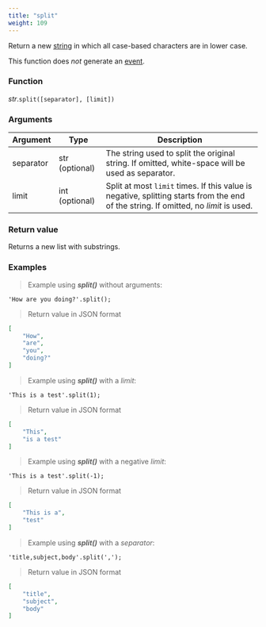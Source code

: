 ```yaml
---
title: "split"
weight: 109
---
```


Return a new [string](..) in which all case-based characters are in lower case.

This function does *not* generate an [event](../../../overview/events).

### Function

*str*.`split([separator], [limit])`

### Arguments

Argument | Type | Description
-------- | ---- | -----------
separator | str (optional) | The string used to split the original string. If omitted, white-space will be used as separator.
limit | int (optional) | Split at most `limit` times. If this value is negative, splitting starts from the end of the string. If omitted, no *limit* is used.

### Return value

Returns a new list with substrings.

### Examples

> Example using ***split()*** without arguments:

```thingsdb,json_response
'How are you doing?'.split();
```

> Return value in JSON format

```json
[
    "How",
    "are",
    "you",
    "doing?"
]
```

> Example using ***split()*** with a *limit*:

```thingsdb,json_response
'This is a test'.split(1);
```

> Return value in JSON format

```json
[
    "This",
    "is a test"
]
```

> Example using ***split()*** with a negative *limit*:

```thingsdb,json_response
'This is a test'.split(-1);
```

> Return value in JSON format

```json
[
    "This is a",
    "test"
]
```


> Example using ***split()*** with a *separator*:

```thingsdb,json_response
'title,subject,body'.split(',');
```

> Return value in JSON format

```json
[
    "title",
    "subject",
    "body"
]
```
